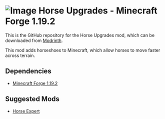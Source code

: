 # ![Image](mod-forge/src/main/resources/iron_horseshoe.png) Horse Upgrades - Minecraft Forge 1.19.2

This is the GitHub repository for the Horse Upgrades mod, which can be downloaded from [Modrinth](https://modrinth.com/mod/horse-upgrades).

This mod adds horseshoes to Minecraft, which allow horses to move faster across terrain.

## Dependencies

- [Minecraft Forge 1.19.2 ](https://files.minecraftforge.net/net/minecraftforge/forge/index_1.19.2.html)

## Suggested Mods

- [Horse Expert](https://modrinth.com/mod/horse-expert)